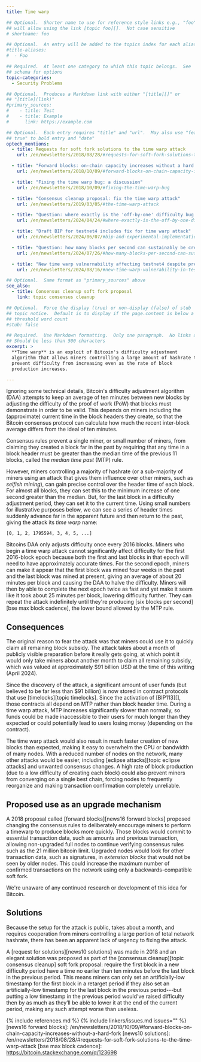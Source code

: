 ```yaml
---
title: Time warp

## Optional.  Shorter name to use for reference style links e.g., "foo"
## will allow using the link [topic foo][].  Not case sensitive
# shortname: foo

## Optional.  An entry will be added to the topics index for each alias
#title-aliases:
#  - Foo

## Required.  At least one category to which this topic belongs.  See
## schema for options
topic-categories:
  - Security Problems

## Optional.  Produces a Markdown link with either "[title][]" or
## "[title](link)"
#primary_sources:
#    - title: Test
#    - title: Example
#      link: https://example.com

## Optional.  Each entry requires "title" and "url".  May also use "feature:
## true" to bold entry and "date"
optech_mentions:
  - title: Requests for soft fork solutions to the time warp attack
    url: /en/newsletters/2018/08/28/#requests-for-soft-fork-solutions-to-the-time-warp-attack

  - title: "Forward blocks: on-chain capacity increases without a hard fork"
    url: /en/newsletters/2018/10/09/#forward-blocks-on-chain-capacity-increases-without-a-hard-fork

  - title: "Fixing the time warp bug: a discussion"
    url: /en/newsletters/2018/10/09/#fixing-the-time-warp-bug

  - title: "Consensus cleanup proposal: fix the time warp attack"
    url: /en/newsletters/2019/03/05/#the-time-warp-attack

  - title: "Question: where exactly is the 'off-by-one' difficulty bug and how does it relate to time warp?"
    url: /en/newsletters/2024/04/24/#where-exactly-is-the-off-by-one-difficulty-bug

  - title: "Draft BIP for testnet4 includes fix for time warp attack"
    url: /en/newsletters/2024/06/07/#bip-and-experimental-implementation-of-testnet4

  - title: "Question: how many blocks per second can sustainably be created using a time warp attack?"
    url: /en/newsletters/2024/07/26/#how-many-blocks-per-second-can-sustainably-be-created-using-a-time-warp-attack

  - title: "New time warp vulnernability affecting testnet4 despite previous time warp fixes"
    url: /en/newsletters/2024/08/16/#new-time-warp-vulnerability-in-testnet4

## Optional.  Same format as "primary_sources" above
see_also:
  - title: Consensus cleanup soft fork proposal
    link: topic consensus cleanup

## Optional.  Force the display (true) or non-display (false) of stub
## topic notice.  Default is to display if the page.content is below a
## threshold word count
#stub: false

## Required.  Use Markdown formatting.  Only one paragraph.  No links allowed.
## Should be less than 500 characters
excerpt: >
  **Time warp** is an exploit of Bitcoin's difficulty adjustment
  algorithm that allows miners controlling a large amount of hashrate to
  prevent difficulty from increasing even as the rate of block
  production increases.

---
```

Ignoring some technical details, Bitcoin's difficulty adjustment
algorithm (DAA) attempts to keep an average of ten minutes between
new blocks by adjusting the difficulty of the proof of work (PoW) that
blocks must demonstrate in order to be valid.  This depends on miners
including the (approximate) current time in the block headers they
create, so that the Bitcoin consensus protocol can calculate how much the
recent inter-block average differs from the ideal of ten minutes.

Consensus rules prevent a single miner, or small number of miners, from
claiming they created a block far in the past by requiring that
any time in a block header must be greater than the median time of the
previous 11 blocks, called the _median time past_ (MTP) rule.

However, miners controlling a majority of hashrate (or a sub-majority of
miners using an attack that gives them influence over other miners, such
as _selfish mining_), can gain precise control over the header time of
each block.  For almost all blocks, they can set this to the minimum
increase of one second greater than the median.  But, for the last block
in a difficulty adjustment period, they can set it to the current time.
Using small numbers for illustrative purposes below, we can see a series
of header times suddenly advance far in the apparent future and then
return to the past, giving the attack its _time warp_ name:

    [0, 1, 2, 1795594, 3, 4, 5, ...]

Bitcoins DAA only adjusts difficulty once every 2016 blocks.  Miners who
begin a time warp attack cannot significantly affect difficulty for the
first 2016-block epoch because both the first and last blocks in that
epoch will need to have approximately accurate times.  For the second
epoch, miners can make it appear that the first block was mined four
weeks in the past and the last block was mined at present, giving an
average of about 20 minutes per block and causing the DAA to halve the
difficulty.  Miners will then by able to complete the next epoch twice
as fast and yet make it seem like it took about 25 minutes per block,
lowering difficulty further.  They can repeat the attack indefinitely
until they're producing [six blocks per second][bse max block cadence], the lower bound allowed by
the MTP rule.

## Consequences

The original reason to fear the attack was that miners could use it to
quickly claim all remaining block subsidy.  The attack takes about a
month of publicly visible preparation before it really gets going, at
which point it would only take miners about another month to claim all
remaining subsidy, which was valued at approximately $91 billion USD at
the time of this writing (April 2024).

Since the discovery of the attack, a significant amount of user funds
(but believed to be far less than $91 billion) is now stored in contract
protocols that use [timelocks][topic timelocks].  Since the activation of
[BIP113][], those contracts all depend on MTP rather than block header
time.  During a time warp attack, MTP increases significantly slower
than normally, so funds could be made inaccessible to their users for
much longer than they expected or could potentially lead to users losing
money (depending on the contract).

The time warp attack would also result in much faster creation of new
blocks than expected, making it easy to overwhelm the CPU or bandwidth
of many nodes.  With a reduced
number of nodes on the network, many other attacks would be easier,
including [eclipse attacks][topic eclipse attacks] and unwanted
consensus changes.  A high rate of block production (due to a low
difficulty of creating each block) could also prevent miners from
converging on a single best chain, forcing nodes to frequently
reorganize and making transaction confirmation completely unreliable.

## Proposed use as an upgrade mechanism

A 2018 proposal called [forward blocks][news16 forward blocks] proposed
changing the consensus rules to deliberately encourage miners to perform
a timewarp to produce blocks more quickly.  Those blocks would commit to
essential transaction data, such as amounts and previous transaction,
allowing non-upgraded full nodes to continue verifying consensus rules
such as the 21 million bitcoin limit.  Upgraded nodes would look for
other transaction data, such as signatures, in _extension blocks_ that
would not be seen by older nodes.  This could increase the maximum
number of confirmed transactions on the network using only a
backwards-compatible soft fork.

We're unaware of any continued research or development of this idea for
Bitcoin.

## Solutions

Because the setup for the attack is public, takes about a month, and
requires cooperation from miners controlling a large portion of total
network hashrate, there has been an apparent lack of urgency to fixing
the attack.

A [request for solutions][news10 solutions] was made in 2018 and an
elegant solution was proposed as part of the [consensus cleanup][topic
consensus cleanup] soft fork proposal: require the first block in a new
difficulty period have a time no earlier than ten minutes before the
last block in the previous period.  This means miners can only set an
artificially-low timestamp for the first block in a retarget period if
they also set an artificially-low timestamp for the last block in the
previous period---but putting a low timestamp in the previous period
would’ve raised difficulty then by as much as they’ll be able to lower
it at the end of the current period, making any such attempt worse than
useless.

{% include references.md %}
{% include linkers/issues.md issues="" %}
[news16 forward blocks]: /en/newsletters/2018/10/09/#forward-blocks-on-chain-capacity-increases-without-a-hard-fork
[news10 solutions]: /en/newsletters/2018/08/28/#requests-for-soft-fork-solutions-to-the-time-warp-attack
[bse max block cadence]: https://bitcoin.stackexchange.com/q/123698
